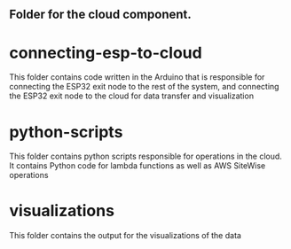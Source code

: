 ## Folder for the cloud component.

# connecting-esp-to-cloud
This folder contains code written in the Arduino that is responsible for connecting the ESP32 exit node to the rest of the system, and connecting the ESP32 exit node to the cloud for data transfer and visualization

# python-scripts
This folder contains python scripts responsible for operations in the cloud. It contains Python code for lambda functions as well as AWS SiteWise operations

# visualizations
This folder contains the output for the visualizations of the data

